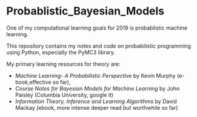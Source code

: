 # Probablistic_Bayesian_Models
One of my computational learning goals for 2019 is probablistic machine learning.

This repository contains my notes and code on probabilistic programming using Python, especially the PyMC3 library. 
 <p></p>
My primary learning resources for theory are:

- <i>Machine Learning- A Probabilistic Perspective</i> by Kevin Murphy (e-book,effective so far),  
-  <i> Course Notes for Bayesian Models for Machine Learning</i> by John Paisley (Columbia University, google it)
-   <i>Information Theory, Inference and Learning Algorithms</i> by David Mackay (ebook, more intense deeper read but worthwhile so far)

